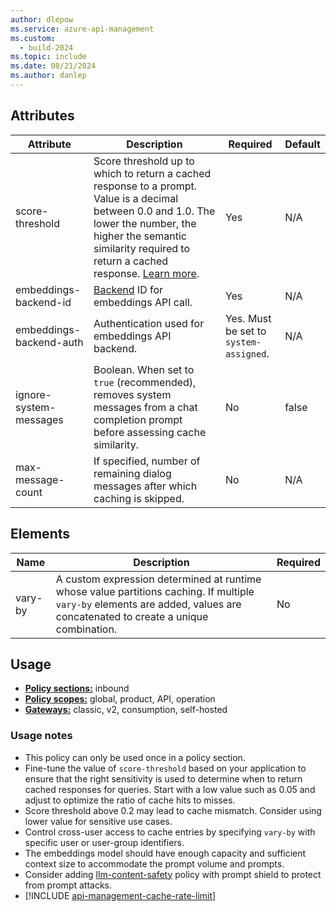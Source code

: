 ```yaml
---
author: dlepow
ms.service: azure-api-management
ms.custom:
  - build-2024
ms.topic: include
ms.date: 08/21/2024
ms.author: danlep
---
```


## Attributes

| Attribute         | Description                                            | Required | Default |
| ----------------- | ------------------------------------------------------ | -------- | ------- |
| score-threshold	| Score threshold up to which to return a cached response to a prompt. Value is a decimal between 0.0 and 1.0.  The lower the number, the higher the semantic similarity required to return a cached response. [Learn more](../articles/redis/tutorial-semantic-cache.md#change-the-similarity-threshold). | Yes |	N/A |
| embeddings-backend-id | [Backend](../articles/api-management/backends.md) ID for embeddings API call. |	Yes |	N/A |
| embeddings-backend-auth | Authentication used for embeddings API backend. | Yes. Must be set to `system-assigned`. | N/A |
| ignore-system-messages | Boolean. When set to `true` (recommended), removes system messages from a chat completion prompt before assessing cache similarity. | No | false |
| max-message-count | If specified, number of remaining dialog messages after which caching is skipped. | No | N/A |
                                             
## Elements

|Name|Description|Required|
|----------|-----------------|--------------|
|vary-by| A custom expression determined at runtime whose value partitions caching. If multiple `vary-by` elements are added, values are concatenated to create a unique combination. | No |

## Usage


- [**Policy sections:**](../articles/api-management//api-management-howto-policies.md#understanding-policy-configuration) inbound
- [**Policy scopes:**](../articles/api-management//api-management-howto-policies.md#scopes) global, product, API, operation
-  [**Gateways:**](../articles/api-management/api-management-gateways-overview.md) classic, v2, consumption, self-hosted

### Usage notes

- This policy can only be used once in a policy section.
- Fine-tune the value of `score-threshold` based on your application to ensure that the right sensitivity is used to determine when to return cached responses for queries. Start with a low value such as 0.05 and adjust to optimize the ratio of cache hits to misses.
- Score threshold above 0.2 may lead to cache mismatch. Consider using lower value for sensitive use cases.
- Control cross-user access to cache entries by specifying `vary-by` with specific user or user-group identifiers.
- The embeddings model should have enough capacity and sufficient context size to accommodate the prompt volume and prompts.
- Consider adding [llm-content-safety](../articles/api-management//llm-content-safety-policy.md) policy with prompt shield to protect from prompt attacks.
- [!INCLUDE [api-management-cache-rate-limit](api-management-cache-rate-limit.md)]